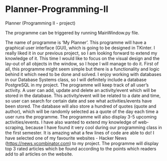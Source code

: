 # Planner-Programming-II
Planner (Programming II - project)

The programme can be triggered by running MainWindow.py file. 

The name of programme is ‘My Planner’. This programme will have a graphical user interface (GUI), which is going to be designed in TKinter. I really liked it in our previous project, so I am looking forward to extend my knowledge of it. This time I would like to focus on the visual design and the lay-out of all objects in the window, so I hope I will manage to do it.
First of all, this programme might seem simple but there is a functionality and logic behind it which need to be done and solved. I enjoy working with databases in our Database Systems class, so I will definitely include a database PostgreSQL in my project. The programme will keep track of all user’s activity. A user can add, update and delete an activity/event which will be stored in the database. This activity/event will be related to a date and time, so user can search for certain date and see what activities/events have been stored. The database will also store a hundred of quotes (quote and author), which will be randomly selected as a quote of the day each time a user runs the programme. The programme will also display 3-5 upcoming activities/events.
I have also wanted to extend my knowledge of web-scraping, because I have found it very cool during our programming class in the first semester. It is amazing what a few lines of code are able to do! I have selected one of my favourite websites - Hacker News (https://news.ycombinator.com) to my project. The programme will display top 3 rated articles which be found according to the points which readers add to all articles on the website.
